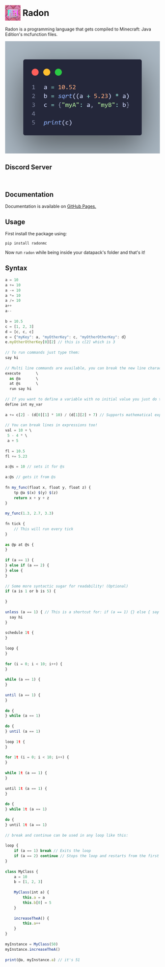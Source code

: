 <h1 style="display:flex;align-items:center"><img src="./assets/icon.png" style="width: 50px">&nbsp;Radon</h1>

Radon is a programming language that gets compiled to Minecraft: Java Edition's mcfunction files.

![Radon code](./assets/code.png)

## Discord Server

<a target="_blank" href="https://discord.gg/xYjXnDp6h3"><img src="https://dcbadge.limes.pink/api/server/xYjXnDp6h3" alt="" /></a>

## Documentation

Documentation is available on [GitHub Pages.](https://oguzhanumutlu.github.io/radon/)

## Usage

First install the package using:

```shell
pip install radonmc
```

Now run `radon` while being inside your datapack's folder and that's it!

## Syntax

```js
a = 10
a += 10
a -= 10
a *= 10
a /= 10
a++
a--

b = 10.5
c = [1, 2, 3]
d = [c, c, c]
e = {"myKey": a, "myOtherKey": c, "myOtherOtherKey": d}
e.myOtherOtherKey[0][2] // this is c[2] which is 3

// To run commands just type them:
say hi

// Multi line commands are available, you can break the new line character with backslash:
execute       \
  as @a       \
  at @s       \
  run say hi

// If you want to define a variable with no initial value you just do this:
define int my_var

a += c[2] - (d[0][1] * 10) / (d[1][2] + 7) // Supports mathematical expressions

// You can break lines in expressions too!
val = 10 + \
 5 - 4 * \
 a + 5

fl = 10.5
fl += 5.23

a:@s = 10 // sets it for @s

a:@s // gets it from @s

fn my_func(float x, float y, float z) {
    tp @a $(x) $(y) $(z)
    return x + y + z
}

my_func(1.3, 2.7, 3.3)

fn tick {
    // This will run every tick
}

as @p at @s {
}

if (a == 1) {
} else if (a == 2) {
} else {
}

// Some more syntactic sugar for readability! (Optional)
if (a is 1 or b is 5) {

}

unless (a == 1) { // This is a shortcut for: if (a == 1) {} else { say hi }
  say hi
}

schedule 1t {
}

loop {
}

for (i = 0; i < 10; i++) {
}

while (a == 1) {
}

until (a == 1) {
}

do {
} while (a == 1)

do {
} until (a == 1)

loop 1t {
}

for 1t (i = 0; i < 10; i++) {
}

while 1t (a == 1) {
}

until 1t (a == 1) {
}

do {
} while 1t (a == 1)

do {
} until 1t (a == 1)

// break and continue can be used in any loop like this:

loop {
    if (a == 1) break // Exits the loop
    if (a == 2) continue // Stops the loop and restarts from the first line of the loop
}

class MyClass {
    a = 10
    b = [1, 2, 3]
    
    MyClass(int a) {
        this.a = a
        this.b[0] = 5
    }
    
    increaseTheA() {
        this.a++
    }
}

myInstance = MyClass(50)
myInstance.increaseTheA()

print(@a, myInstance.a) // it's 51
```
